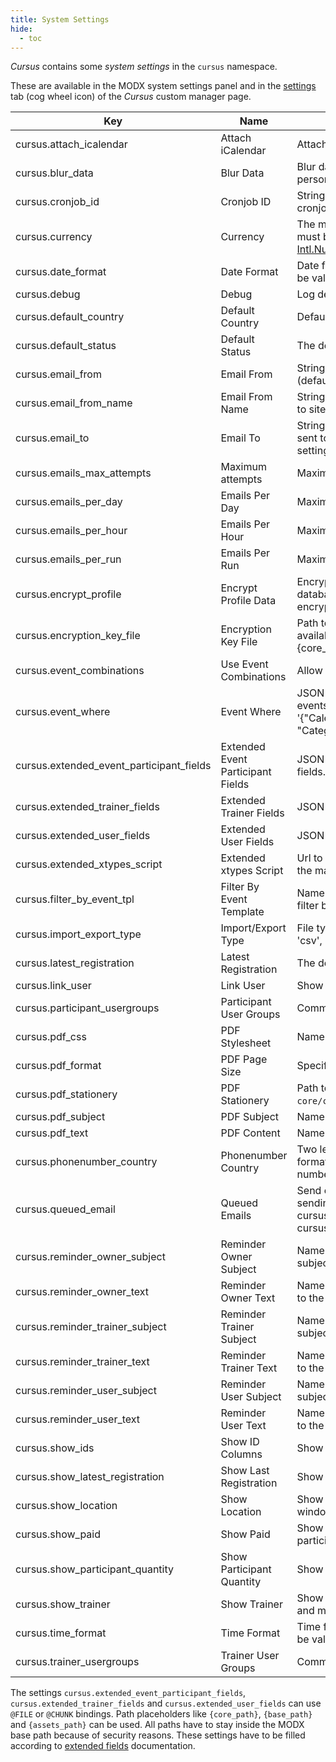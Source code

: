 ```yaml
---
title: System Settings
hide:
  - toc
---
```


_Cursus_ contains some _system settings_ in the `cursus` namespace.

These are available in the MODX system settings panel and in the
[settings](03_Custom_Manager_Page/07_Settings.md) tab (cog wheel icon) of the
_Cursus_ custom manager page.

| Key                                      | Name                              | Description                                                                                                                                                                                                                            | Default                         |
|------------------------------------------|-----------------------------------|----------------------------------------------------------------------------------------------------------------------------------------------------------------------------------------------------------------------------------------|---------------------------------|
| cursus.attach_icalendar                  | Attach iCalendar                  | Attach iCalendar to the mails for the participants.                                                                                                                                                                                    | No                              |
| cursus.blur_data                         | Blur Data                         | Blur data to present the functionality without revealing personal data.                                                                                                                                                                | No                              |
| cursus.cronjob_id                        | Cronjob ID                        | String, that has to be added to the cronjob url as cronjob_id parameter.                                                                                                                                                               | -                               |
| cursus.currency                          | Currency                          | The main currency that is used by Cursus. The value must be used according to [Javascript Intl.NumberFormat](https://developer.mozilla.org/en-US/docs/Web/JavaScript/Reference/Global_Objects/Intl/NumberFormat/NumberFormat#options). | EUR                             |
| cursus.date_format                       | Date Format                       | Date format for grids and input fields. The format must be valid according to [Ext JS Date](https://docs.sencha.com/extjs/3.4.0/#!/api/Date).                                                                                          | -                               |
| cursus.debug                             | Debug                             | Log debug information in the MODX error log.                                                                                                                                                                                           | No                              |
| cursus.default_country                   | Default Country                   | Default country in a participant address.                                                                                                                                                                                              | -                               |
| cursus.default_status                    | Default Status                    | The default status for event participants.                                                                                                                                                                                             | reserved                        |
| cursus.email_from                        | Email From                        | String that is used to fill the email from address (defaults to emailsender system setting).                                                                                                                                           | -                               |
| cursus.email_from_name                   | Email From Name                   | String that is used to fill the email from name (defaults to site_name system setting).                                                                                                                                                | -                               |
| cursus.email_to                          | Email To                          | String that is used to fill the email to address for mails sent to the site owner (defaults to emailsender system setting).                                                                                                            | -                               |
| cursus.emails_max_attempts               | Maximum attempts                  | Maximum attempts to send emails in the queue.                                                                                                                                                                                          | 3                               |
| cursus.emails_per_day                    | Emails Per Day                    | Maximum number of emails per day.                                                                                                                                                                                                      | 6000                            |
| cursus.emails_per_hour                   | Emails Per Hour                   | Maximum number of emails per hour.                                                                                                                                                                                                     | 250                             |
| cursus.emails_per_run                    | Emails Per Run                    | Maximum number of emails per run.                                                                                                                                                                                                      | 40                              |
| cursus.encrypt_profile                   | Encrypt Profile Data              | Encrypt participant and trainer profile data in the database. CAUTION: Please create a backup of the encryption key file after the first encryption.                                                                                   | No                              |
| cursus.encryption_key_file               | Encryption Key File               | Path to the encryption key file. Path placeholder are available. Default: {core_path}components/cursus/elements/keys/enc.key.                                                                                                          | -                               |
| cursus.event_combinations                | Use Event Combinations            | Allow to join multiple events as an event combination.                                                                                                                                                                                 | No                              |
| cursus.event_where                       | Event Where                       | JSON encoded xPDO where clause to filter the Agenda events handled by cursus. Example: '{"Calendar.alias:=":"cursus_calendar", "Category.alias:=":"cursus_category"}'.                                                                 | -                               |
| cursus.extended_event_participant_fields | Extended Event Participant Fields | JSON encoded array of extended event participant fields.                                                                                                                                                                               | -                               |
| cursus.extended_trainer_fields           | Extended Trainer Fields           | JSON encoded array of extended trainer fields.                                                                                                                                                                                         | -                               |
| cursus.extended_user_fields              | Extended User Fields              | JSON encoded array of extended user fields.                                                                                                                                                                                            | -                               |
| cursus.extended_xtypes_script            | Extended xtypes Script            | Url to a script, that defines custom xtypes. Relative to the manager url or (if absolute) to the base url.                                                                                                                             | -                               |
| cursus.filter_by_event_tpl               | Filter By Event Template          | Name of a chunk, that contains the template for the filter by event dropdown.                                                                                                                                                          | tplCursusFilterByEvent          |
| cursus.import_export_type                | Import/Export Type                | File type of the imported/exported files. Can be set to 'csv', 'excel', 'yaml'.                                                                                                                                                        | excel                           |
| cursus.latest_registration               | Latest Registration               | The default value for the latest registration.                                                                                                                                                                                         | -                               |
| cursus.link_user                         | Link User                         | Show a field to link the Cursus user with a MODX User.                                                                                                                                                                                 | No                              |
| cursus.participant_usergroups            | Participant User Groups           | Comma separated list of participant user groups.                                                                                                                                                                                       | -                               |
| cursus.pdf_css                           | PDF Stylesheet                    | Name of a chunk, that contains the PDF stylesheet.                                                                                                                                                                                     | tplCursusParticipantPdfCss      |
| cursus.pdf_format                        | PDF Page Size                     | Specify one of the pre-defined [mPDF page sizes](https://mpdf.github.io/reference/mpdf-functions/construct.html#variables-with-defaults-from-constructor).                                                                             | A4-L                            |
| cursus.pdf_stationery                    | PDF Stationery                    | Path to the PDF stationery file relative to the `core/components/cursus/stationery` folder.                                                                                                                                            | -                               |
| cursus.pdf_subject                       | PDF Subject                       | Name of a chunk, that contains the PDF subject.                                                                                                                                                                                        | tplCursusParticipantPdfSubject  |
| cursus.pdf_text                          | PDF Content                       | Name of a chunk, that contains the PDF content.                                                                                                                                                                                        | tplCursusParticipantPdfText     |
| cursus.phonenumber_country               | Phonenumber Country               | Two letter country code used to parse not international formatted phone numbers and to output international numbers in a national format.                                                                                              | en                              |
| cursus.queued_email                      | Queued Emails                     | Send e-mails via a mail queue in order not to exceed a sending limit. The limits can be set in the settings cursus.emails_per_day, cursus.emails_per_hour and cursus.emails_per_run.                                                   | No                              |
| cursus.reminder_owner_subject            | Reminder Owner Subject            | Name of a chunk, that contains the reminder email subject to the owner.                                                                                                                                                                | tplCursusReminderOwnerSubject   |
| cursus.reminder_owner_text               | Reminder Owner Text               | Name of a chunk, that contains the reminder email text to the owner.                                                                                                                                                                   | tplCursusReminderOwnerText      |
| cursus.reminder_trainer_subject          | Reminder Trainer Subject          | Name of a chunk, that contains the reminder email subject to the trainer.                                                                                                                                                              | tplCursusReminderTrainerSubject |
| cursus.reminder_trainer_text             | Reminder Trainer Text             | Name of a chunk, that contains the reminder email text to the trainer.                                                                                                                                                                 | tplCursusReminderTrainerText    |
| cursus.reminder_user_subject             | Reminder User Subject             | Name of a chunk, that contains the reminder email subject to the participant.                                                                                                                                                          | tplCursusReminderUserSubject    |
| cursus.reminder_user_text                | Reminder User Text                | Name of a chunk, that contains the reminder email text to the participant.                                                                                                                                                             | tplCursusReminderUserText       |
| cursus.show_ids                          | Show ID Columns                   | Show ID columns in the tables.                                                                                                                                                                                                         | No                              |
| cursus.show_latest_registration          | Show Last Registration            | Show last registration date for each event.                                                                                                                                                                                            | No                              |
| cursus.show_location                     | Show Location                     | Show a location selector in the event create/edit window.                                                                                                                                                                              | No                              |
| cursus.show_paid                         | Show Paid                         | Show a paid column and a paid checkbox for an event participant.                                                                                                                                                                       | No                              |
| cursus.show_participant_quantity         | Show Participant Quantity         | Show quantity input for an event participant.                                                                                                                                                                                          | No                              |
| cursus.show_trainer                      | Show Trainer                      | Show a trainer selector in the event create/edit window and manage all trainers in a grid.                                                                                                                                             | No                              |
| cursus.time_format                       | Time Format                       | Time format for grids and input fields. The format must be valid according to [Ext JS Date](https://docs.sencha.com/extjs/3.4.0/#!/api/Date).                                                                                          | -                               |
| cursus.trainer_usergroups                | Trainer User Groups               | Comma separated list of trainer user groups.                                                                                                                                                                                           | -                               |

The settings `cursus.extended_event_participant_fields`,
`cursus.extended_trainer_fields` and `cursus.extended_user_fields` can use
`@FILE` or `@CHUNK` bindings. Path placeholders like `{core_path}`,
`{base_path}` and `{assets_path}` can be used. All paths have to stay inside the
MODX base path because of security reasons. These settings have to be filled
according to [extended fields](07_Extended_Fields.md) documentation.
